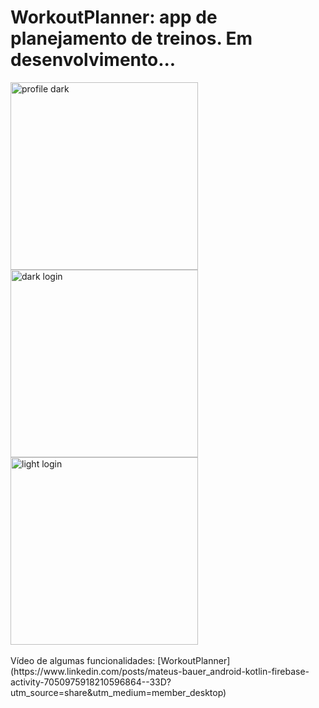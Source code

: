 # WorkoutPlanner: app de planejamento de treinos. Em desenvolvimento...

<img src="https://github.com/bauermateus/WorkoutPlanner/assets/11887846/2dfd9768-1b83-4b38-9327-2516f921ba24" width="300" alt="profile dark">
<img src="https://github.com/bauermateus/WorkoutPlanner/assets/11887846/dfe2fdca-f6d2-4acf-a091-585bd23d0af5" width="300" alt="dark login">
<img src="https://github.com/bauermateus/WorkoutPlanner/assets/11887846/238050ce-e63d-4831-9552-4b998ad6c995" width="300" alt="light login">
<br> <br>
Vídeo de algumas funcionalidades: [WorkoutPlanner](https://www.linkedin.com/posts/mateus-bauer_android-kotlin-firebase-activity-7050975918210596864--33D?utm_source=share&utm_medium=member_desktop)
